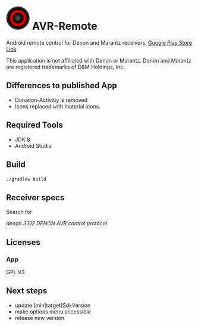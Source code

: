 # ![Alt text](app/src/main/assets/icon.png "AVR-Remote") AVR-Remote 

Android remote control for Denon and Marantz receivers.
[Google Play Store Link](https://play.google.com/store/apps/details?id=de.pskiwi.avrremote)


This application is not affiliated with Denon or Marantz. 
Denon and Marantz are registered trademarks of D&M Holdings, Inc. 

## Differences to published App
* Donation-Activitiy is removed
* Icons replaced with material icons.

## Required Tools

* JDK 8
* Android Studio

## Build

`./gradlew build`

## Receiver specs
Search for

_denon 3312 DENON AVR control protocol_

## Licenses

### App
GPL V3

## Next steps
- update [min|target]SdkVersion
- make options menu accessible
- release new version
